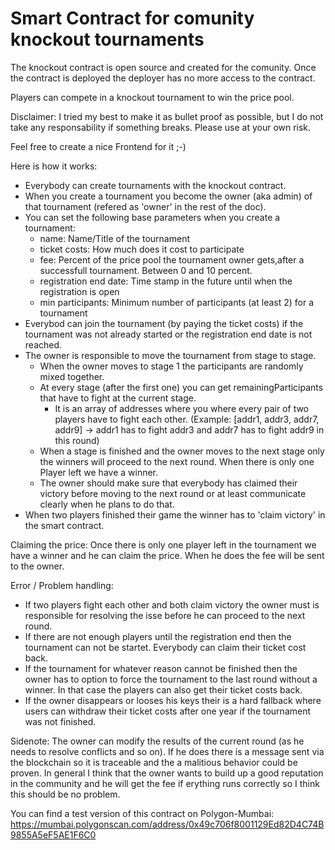 # Smart Contract for comunity knockout tournaments

The knockout contract is open source and created for the comunity. Once the contract is deployed the deployer has no more access to the contract. 

Players can compete in a knockout tournament to win the price pool. 

Disclaimer: I tried my best to make it as bullet proof as possible, but I do not take any responsability if something breaks. Please use at your own risk. 

Feel free to create a nice Frontend for it ;-)

Here is how it works:
- Everybody can create tournaments with the knockout contract. 
- When you create a tournament you become the owner (aka admin) of that tournament (refered as 'owner' in the rest of the doc). 
- You can set the following base parameters when you create a tournament:
  - name: Name/Title of the tournament
  - ticket costs: How much does it cost to participate 
  - fee: Percent of the price pool the tournament owner gets,after a successfull tournament. Between 0 and 10 percent. 
  - registration end date: Time stamp in the future until when the registration is open
  - min participants: Minimum number of participants (at least 2) for a tournament
- Everybod can join the tournament (by paying the ticket costs) if the tournament was not already started or the registration end date is not reached.
- The owner is responsible to move the tournament from stage to stage.
  - When the owner moves to stage 1 the participants are randomly mixed together. 
  - At every stage (after the first one) you can get remainingParticipants that have to fight at the current stage.
    - It is an array of addresses where you where every pair of two players have to fight each other. (Example: [addr1, addr3, addr7, addr9] -> addr1 has to fight addr3 and addr7 has to fight addr9 in this round)
  - When a stage is finished and the owner moves to the next stage only the winners will proceed to the next round. When there is only one Player left we have a winner. 
  - The owner should make sure that everybody has claimed their victory before moving to the next round or at least communicate clearly when he plans to do that. 
- When two players finished their game the winner has to 'claim victory' in the smart contract. 

Claiming the price:
Once there is only one player left in the tournament we have a winner and he can claim the price. When he does the fee will be sent to the owner. 

Error / Problem handling:
- If two players fight each other and both claim victory the owner must is responsible for resolving the isse before he can proceed to the next round. 
- If there are not enough players until the registration end then the tournament can not be startet. Everybody can claim their ticket cost back. 
- If the tournament for whatever reason cannot be finished then the owner has to option to force the tournament to the last round without a winner. In that case the players can also get their ticket costs back. 
- If the owner disappears or looses his keys their is a hard fallback where users can withdraw their ticket costs after one year if the tournament was not finished.

Sidenote: The owner can modify the results of the current round (as he needs to resolve conflicts and so on). If he does there is a message sent via the blockchain so it is traceable and the a malitious behavior could be proven. In general I think that the owner wants to build up a good reputation in the community and he will get the fee if erything runs correctly so I think this should be no problem. 


You can find a test version of this contract on Polygon-Mumbai: https://mumbai.polygonscan.com/address/0x49c706f8001129Ed82D4C74B9855A5eF5AE1F6C0